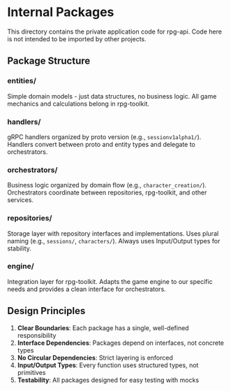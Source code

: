# Internal Packages

This directory contains the private application code for rpg-api. Code here is not intended to be imported by other projects.

## Package Structure

### entities/
Simple domain models - just data structures, no business logic. All game mechanics and calculations belong in rpg-toolkit.

### handlers/
gRPC handlers organized by proto version (e.g., `sessionv1alpha1/`). Handlers convert between proto and entity types and delegate to orchestrators.

### orchestrators/
Business logic organized by domain flow (e.g., `character_creation/`). Orchestrators coordinate between repositories, rpg-toolkit, and other services.

### repositories/
Storage layer with repository interfaces and implementations. Uses plural naming (e.g., `sessions/`, `characters/`). Always uses Input/Output types for stability.

### engine/
Integration layer for rpg-toolkit. Adapts the game engine to our specific needs and provides a clean interface for orchestrators.

## Design Principles

1. **Clear Boundaries**: Each package has a single, well-defined responsibility
2. **Interface Dependencies**: Packages depend on interfaces, not concrete types
3. **No Circular Dependencies**: Strict layering is enforced
4. **Input/Output Types**: Every function uses structured types, not primitives
5. **Testability**: All packages designed for easy testing with mocks